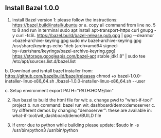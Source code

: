 ## Install Bazel 1.0.0

1. Install Bazel version 1: 
please follow the instructions: https://bazel.build/install/ubuntu
                   or
a. copy all command from line no. 5 to 8 and run in terminal
sudo apt install apt-transport-https curl gnupg -y
curl -fsSL https://bazel.build/bazel-release.pub.gpg | gpg --dearmor >bazel-archive-keyring.gpg
sudo mv bazel-archive-keyring.gpg /usr/share/keyrings
echo "deb [arch=amd64 signed-by=/usr/share/keyrings/bazel-archive-keyring.gpg] https://storage.googleapis.com/bazel-apt stable jdk1.8" | sudo tee /etc/apt/sources.list.d/bazel.list

b. Download and isntall bazel installer from: https://github.com/bazelbuild/bazel/releases 
chmod +x bazel-1.0.0-installer-linux-x86_64.sh
./bazel-1.0.0-installer-linux-x86_64.sh --user

c. Setup environment 
export PATH="$PATH:$HOME/bin"

2. Run bazel to build the html file for wit: 
a. change pwd to "what-if-tool" project
b. run command: bazel run wit_dashboard/demo:demoserver 
c. try different demos by changing "demoserver": these are available in: what-if-tool/wit_dashboard/demo/BUILD file

3. If error due to python while building please update: 
$sudo ln -s /usr/bin/python3 /usr/bin/python